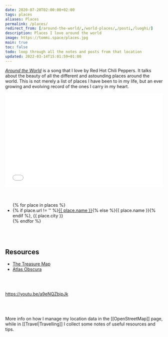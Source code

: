 ```yaml
---
date: 2020-07-20T02:00:00+02:00
tags: places
aliases: Places
permalink: /places/
redirect_from: [/around-the-world/,/world-places/,/posti,/luoghi/]
description: Places I love around the world
image: https://tommi.space/places.jpg
main: true
toc: false
todo: loop through all the notes and posts from that location
updated: 2022-03-14T15:01:59+01:00
---
```

<cite>[Around the World](https://youtube.com/watch?v=a9eNQZbjpJk 'Red Hot Chili Peppers - Around The World')</cite> is a song that I love by Red Hot Chili Peppers. It talks about the beauty of all the different and astounding places around the world. This is not merely a list of places I have been to in my life, but an ever growing and evolving record of the ones I carry in my heart.

<div class='embed-container'><iframe width='100%' height='300px' frameborder='0' allowfullscreen src='//umap.openstreetmap.fr/en/map/favorites_593427?scaleControl=false&miniMap=false&scrollWheelZoom=false&zoomControl=true&allowEdit=false&moreControl=true&searchControl=null&tilelayersControl=null&embedControl=null&datalayersControl=true&onLoadPanel=undefined&captionBar=false'></iframe></div>

<br>
<br>

<ul>{% for place in places %}<li>{% if place.url != '' %}<a href='{{ place.url }}' title='{{ place.name }}'>{{ place.name }}</a>{% else %}{{ place.name }}{% endif %}, {{ place.city }}</li>{% endfor %}</ul>

<br>
<br>

## Resources

- [The Treasure Map](https://the-treasure-map.herokuapp.com 'The Treasure Map')
- [Atlas Obscura](https://www.atlasobscura.com 'Atlas Obscura')

<br>
<br>

https://youtu.be/a9eNQZbjpJk

<br>
<br>

More info on how I manage my location data in the [[OpenStreetMap]] page, while in [[Travel|Travelling]] I collect some notes of useful resources and tips.
